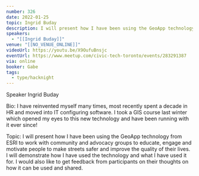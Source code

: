 ```yaml
---
number: 326
date: 2022-01-25
topic: Ingrid Buday
description: I will present how I have been using the GeoApp technology from ESRI to work with community and advocacy groups to educate, engage and motivate people to make streets safer and improve the quality of their lives. I will demonstrate how I have used the technology and what I have used it for. I would also like to get feedback from participants on their thoughts on how it can be used and shared.
speakers:
  - "[[Ingrid Buday]]"
venue: "[[NO_VENUE_ONLINE]]"
videoUrl: https://youtu.be/X9OufuBnsjc
eventUrl: https://www.meetup.com/civic-tech-toronto/events/283291387
via: online
booker: Gabe
tags:
  - type/hacknight
---
```


Speaker
Ingrid Buday

Bio: I have reinvented myself many times, most recently spent a decade in HR and moved into IT configuring software. I took a GIS course last winter which opened my eyes to this new technology and have been running with it ever since!

Topic:
I will present how I have been using the GeoApp technology from ESRI to work with community and advocacy groups to educate, engage and motivate people to make streets safer and improve the quality of their lives. I will demonstrate how I have used the technology and what I have used it for. I would also like to get feedback from participants on their thoughts on how it can be used and shared.
